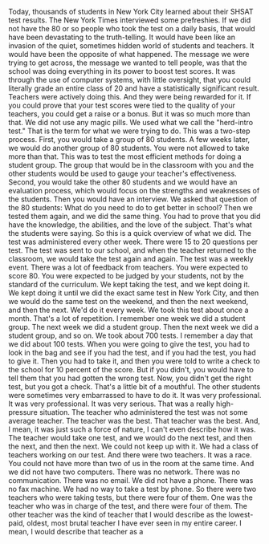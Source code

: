 Today, thousands of students in New York City learned about their SHSAT test results. The New York Times interviewed some prefreshies.  If we did not have the 80 or so people who took the test on a daily basis, that would have been devastating to the truth-telling. It would have been like an invasion of the quiet, sometimes hidden world of students and teachers. It would have been the opposite of what happened. The message we were trying to get across, the message we wanted to tell people, was that the school was doing everything in its power to boost test scores. It was through the use of computer systems, with little oversight, that you could literally grade an entire class of 20 and have a statistically significant result. Teachers were actively doing this. And they were being rewarded for it. If you could prove that your test scores were tied to the quality of your teachers, you could get a raise or a bonus. But it was so much more than that. We did not use any magic pills. We used what we call the "herd-intro test." That is the term for what we were trying to do. This was a two-step process. First, you would take a group of 80 students. A few weeks later, we would do another group of 80 students. You were not allowed to take more than that. This was to test the most efficient methods for doing a student group. The group that would be in the classroom with you and the other students would be used to gauge your teacher's effectiveness. Second, you would take the other 80 students and we would have an evaluation process, which would focus on the strengths and weaknesses of the students. Then you would have an interview. We asked that question of the 80 students: What do you need to do to get better in school? Then we tested them again, and we did the same thing. You had to prove that you did have the knowledge, the abilities, and the love of the subject. That's what the students were saying. So this is a quick overview of what we did. The test was administered every other week. There were 15 to 20 questions per test. The test was sent to our school, and when the teacher returned to the classroom, we would take the test again and again. The test was a weekly event. There was a lot of feedback from teachers. You were expected to score 80. You were expected to be judged by your students, not by the standard of the curriculum. We kept taking the test, and we kept doing it. We kept doing it until we did the exact same test in New York City, and then we would do the same test on the weekend, and then the next weekend, and then the next. We'd do it every week. We took this test about once a month. That's a lot of repetition. I remember one week we did a student group. The next week we did a student group. Then the next week we did a student group, and so on. We took about 700 tests. I remember a day that we did about 100 tests. When you were going to give the test, you had to look in the bag and see if you had the test, and if you had the test, you had to give it. Then you had to take it, and then you were told to write a check to the school for 10 percent of the score. But if you didn't, you would have to tell them that you had gotten the wrong test. Now, you didn't get the right test, but you got a check. That's a little bit of a mouthful. The other students were sometimes very embarrassed to have to do it. It was very professional. It was very professional. It was very serious. That was a really high-pressure situation. The teacher who administered the test was not some average teacher. The teacher was the best. That teacher was the best. And, I mean, it was just such a force of nature, I can't even describe how it was. The teacher would take one test, and we would do the next test, and then the next, and then the next. We could not keep up with it. We had a class of teachers working on our test. And there were two teachers. It was a race. You could not have more than two of us in the room at the same time. And we did not have two computers. There was no network. There was no communication. There was no email. We did not have a phone. There was no fax machine. We had no way to take a test by phone. So there were two teachers who were taking tests, but there were four of them. One was the teacher who was in charge of the test, and there were four of them. The other teacher was the kind of teacher that I would describe as the lowest-paid, oldest, most brutal teacher I have ever seen in my entire career. I mean, I would describe that teacher as a
